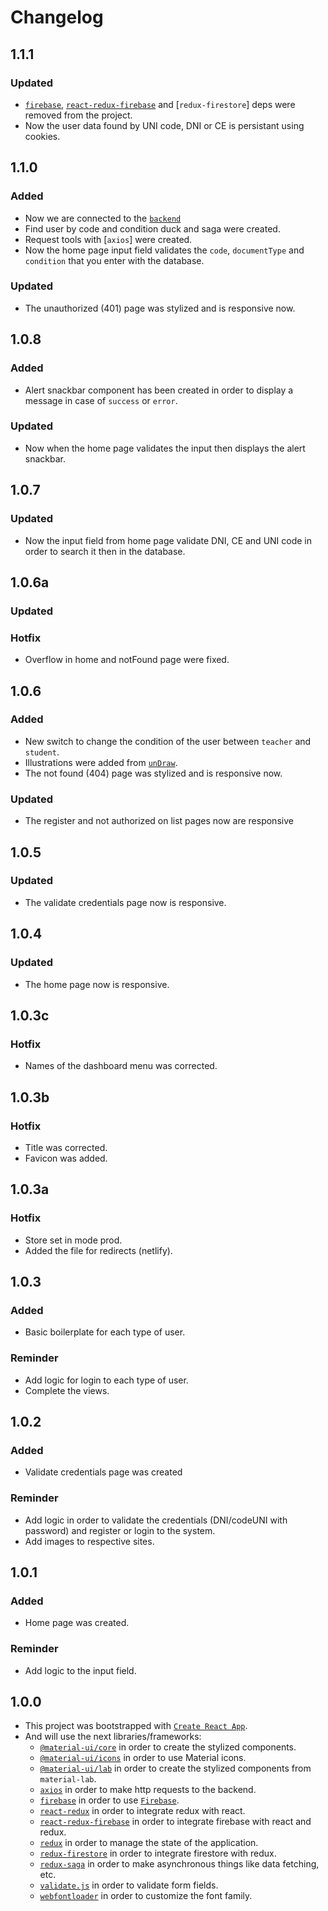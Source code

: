 # Changelog

## 1.1.1

### Updated

- [`firebase`](), [`react-redux-firebase`]() and [`redux-firestore`] deps were removed from the project.
- Now the user data found by UNI code, DNI or CE is persistant using cookies.

## 1.1.0

### Added

- Now we are connected to the [`backend`](https://acecom-rhoades.herokuapp.com/)
- Find user by code and condition duck and saga were created.
- Request tools with [`axios`] were created.
- Now the home page input field validates the `code`, `documentType` and `condition` that you enter with the database.

### Updated

- The unauthorized (401) page was stylized and is responsive now.

## 1.0.8

### Added

- Alert snackbar component has been created in order to display a message in case of `success` or `error`.

### Updated

- Now when the home page validates the input then displays the alert snackbar.

## 1.0.7

### Updated

- Now the input field from home page validate DNI, CE and UNI code in order to search it then in the database.

## 1.0.6a

### Updated

### Hotfix

- Overflow in home and notFound page were fixed.

## 1.0.6

### Added

- New switch to change the condition of the user between `teacher` and `student`.
- Illustrations were added from [`unDraw`](https://undraw.co/illustrations).
- The not found (404) page was stylized and is responsive now.

### Updated

- The register and not authorized on list pages now are responsive

## 1.0.5

### Updated

- The validate credentials page now is responsive.

## 1.0.4

### Updated

- The home page now is responsive.

## 1.0.3c

### Hotfix

- Names of the dashboard menu was corrected.

## 1.0.3b

### Hotfix

- Title was corrected.
- Favicon was added.

## 1.0.3a

### Hotfix

- Store set in mode prod.
- Added the file for redirects (netlify).

## 1.0.3

### Added

- Basic boilerplate for each type of user.

### Reminder

- Add logic for login to each type of user.
- Complete the views.

## 1.0.2

### Added

- Validate credentials page was created

### Reminder

- Add logic in order to validate the credentials (DNI/codeUNI with password) and register or login to the system.
- Add images to respective sites.

## 1.0.1

### Added

- Home page was created.

### Reminder

- Add logic to the input field.

## 1.0.0

- This project was bootstrapped with [`Create React App`](https://create-react-app.dev/docs/getting-started/).
- And will use the next libraries/frameworks:
  - [`@material-ui/core`](https://www.npmjs.com/package/@material-ui/core) in order to create the stylized components.
  - [`@material-ui/icons`](https://www.npmjs.com/package/@material-ui/icons) in order to use Material icons.
  - [`@material-ui/lab`](https://www.npmjs.com/package/@material-ui/lab) in order to create the stylized components from `material-lab`.
  - [`axios`](https://www.npmjs.com/package/axios) in order to make http requests to the backend.
  - [`firebase`](https://www.npmjs.com/package/firebase) in order to use [`Firebase`](https://firebase.google.com/?hl=en).
  - [`react-redux`](https://www.npmjs.com/package/react-redux) in order to integrate redux with react.
  - [`react-redux-firebase`](https://www.npmjs.com/package/react-redux-firebase) in order to integrate firebase with react and redux.
  - [`redux`](https://www.npmjs.com/package/redux) in order to manage the state of the application.
  - [`redux-firestore`](https://www.npmjs.com/package/redux-firestore) in order to integrate firestore with redux.
  - [`redux-saga`](https://www.npmjs.com/package/redux-saga) in order to make asynchronous things like data fetching, etc.
  - [`validate.js`](https://www.npmjs.com/package/validate.js) in order to validate form fields.
  - [`webfontloader`](https://www.npmjs.com/package/webfontloader) in order to customize the font family.
